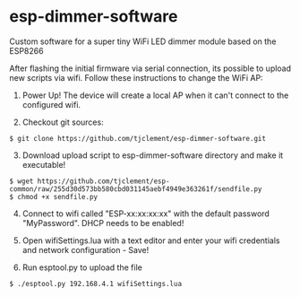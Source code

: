 # esp-dimmer-software
Custom software for a super tiny WiFi LED dimmer module based on the ESP8266

After flashing the initial firmware via serial connection, its possible to upload new scripts via wifi. 
Follow these instructions to change the WiFi AP:

1. Power Up!
   The device will create a local AP when it can't connect to the configured wifi.

2. Checkout git sources: 
```
$ git clone https://github.com/tjclement/esp-dimmer-software.git
```
3. Download upload script to esp-dimmer-software directory and make it executable!
```
$ wget https://github.com/tjclement/esp-common/raw/255d30d573bb580cbd031145aebf4949e363261f/sendfile.py
$ chmod +x sendfile.py
```
4. Connect to wifi called "ESP-xx:xx:xx:xx" with the default password "MyPassword". DHCP needs to be enabled!

6. Open wifiSettings.lua with a text editor and enter your wifi credentials and network configuration - Save!

7. Run esptool.py to upload the file
```
$ ./esptool.py 192.168.4.1 wifiSettings.lua
```
